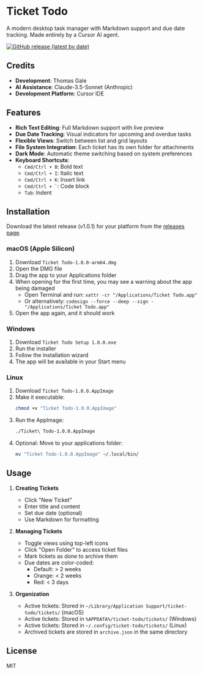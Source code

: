 # Ticket Todo

A modern desktop task manager with Markdown support and due date tracking. 
Made entirely by a Cursor AI agent.

[![GitHub release (latest by date)](https://img.shields.io/github/v/release/tmasdev/ticket-todo)](https://github.com/tmasdev/ticket-todo/releases/latest)

## Credits

- **Development**: Thomas Gale
- **AI Assistance**: Claude-3.5-Sonnet (Anthropic)
- **Development Platform**: Cursor IDE

## Features

- **Rich Text Editing**: Full Markdown support with live preview
- **Due Date Tracking**: Visual indicators for upcoming and overdue tasks
- **Flexible Views**: Switch between list and grid layouts
- **File System Integration**: Each ticket has its own folder for attachments
- **Dark Mode**: Automatic theme switching based on system preferences
- **Keyboard Shortcuts**:
  - `Cmd/Ctrl + B`: Bold text
  - `Cmd/Ctrl + I`: Italic text
  - `Cmd/Ctrl + K`: Insert link
  - `` Cmd/Ctrl + ` ``: Code block
  - `Tab`: Indent

## Installation

Download the latest release (v1.0.1) for your platform from the [releases page](https://github.com/tmasdev/ticket-todo/releases/latest).

### macOS (Apple Silicon)
1. Download `Ticket Todo-1.0.0-arm64.dmg`
2. Open the DMG file
3. Drag the app to your Applications folder
4. When opening for the first time, you may see a warning about the app being damaged
   - Open Terminal and run: `xattr -cr "/Applications/Ticket Todo.app"`
   - Or alternatively: `codesign --force --deep --sign - "/Applications/Ticket Todo.app"`
5. Open the app again, and it should work

### Windows
1. Download `Ticket Todo Setup 1.0.0.exe`
2. Run the installer
3. Follow the installation wizard
4. The app will be available in your Start menu

### Linux
1. Download `Ticket Todo-1.0.0.AppImage`
2. Make it executable:
   ```bash
   chmod +x "Ticket Todo-1.0.0.AppImage"
   ```
3. Run the AppImage:
   ```bash
   ./Ticket\ Todo-1.0.0.AppImage
   ```
4. Optional: Move to your applications folder:
   ```bash
   mv "Ticket Todo-1.0.0.AppImage" ~/.local/bin/
   ```

## Usage

1. **Creating Tickets**
   - Click "New Ticket"
   - Enter title and content
   - Set due date (optional)
   - Use Markdown for formatting

2. **Managing Tickets**
   - Toggle views using top-left icons
   - Click "Open Folder" to access ticket files
   - Mark tickets as done to archive them
   - Due dates are color-coded:
     - Default: > 2 weeks
     - Orange: < 2 weeks
     - Red: < 3 days

3. **Organization**
   - Active tickets: Stored in `~/Library/Application Support/ticket-todo/tickets/` (macOS)
   - Active tickets: Stored in `%APPDATA%/ticket-todo/tickets/` (Windows)
   - Active tickets: Stored in `~/.config/ticket-todo/tickets/` (Linux)
   - Archived tickets are stored in `archive.json` in the same directory

## License

MIT 